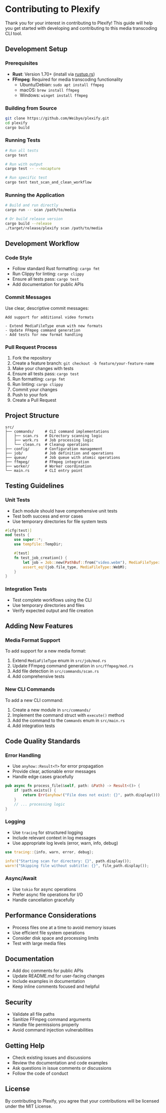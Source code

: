# Contributing to Plexify

Thank you for your interest in contributing to Plexify! This guide will help you get started with developing and contributing to this media transcoding CLI tool.

## Development Setup

### Prerequisites

- **Rust**: Version 1.70+ (install via [rustup.rs](https://rustup.rs/))
- **FFmpeg**: Required for media transcoding functionality
  - Ubuntu/Debian: `sudo apt install ffmpeg`
  - macOS: `brew install ffmpeg`
  - Windows: `winget install ffmpeg`

### Building from Source

```bash
git clone https://github.com/Weibye/plexify.git
cd plexify
cargo build
```

### Running Tests

```bash
# Run all tests
cargo test

# Run with output
cargo test -- --nocapture

# Run specific test
cargo test test_scan_and_clean_workflow
```

### Running the Application

```bash
# Build and run directly
cargo run -- scan /path/to/media

# Or build release version
cargo build --release
./target/release/plexify scan /path/to/media
```

## Development Workflow

### Code Style

- Follow standard Rust formatting: `cargo fmt`
- Run Clippy for linting: `cargo clippy`
- Ensure all tests pass: `cargo test`
- Add documentation for public APIs

### Commit Messages

Use clear, descriptive commit messages:

```
Add support for additional video formats

- Extend MediaFileType enum with new formats
- Update FFmpeg command generation
- Add tests for new format handling
```

### Pull Request Process

1. Fork the repository
2. Create a feature branch: `git checkout -b feature/your-feature-name`
3. Make your changes with tests
4. Ensure all tests pass: `cargo test`
5. Run formatting: `cargo fmt`
6. Run linting: `cargo clippy`
7. Commit your changes
8. Push to your fork
9. Create a Pull Request

## Project Structure

```
src/
├── commands/     # CLI command implementations
│   ├── scan.rs   # Directory scanning logic
│   ├── work.rs   # Job processing logic
│   └── clean.rs  # Cleanup operations
├── config/       # Configuration management
├── job/          # Job definition and operations
├── queue/        # Job queue with atomic operations
├── ffmpeg/       # FFmpeg integration
├── worker/       # Worker coordination
└── main.rs       # CLI entry point
```

## Testing Guidelines

### Unit Tests

- Each module should have comprehensive unit tests
- Test both success and error cases
- Use temporary directories for file system tests

```rust
#[cfg(test)]
mod tests {
    use super::*;
    use tempfile::TempDir;

    #[test]
    fn test_job_creation() {
        let job = Job::new(PathBuf::from("video.webm"), MediaFileType::WebM);
        assert_eq!(job.file_type, MediaFileType::WebM);
    }
}
```

### Integration Tests

- Test complete workflows using the CLI
- Use temporary directories and files
- Verify expected output and file creation

## Adding New Features

### Media Format Support

To add support for a new media format:

1. Extend `MediaFileType` enum in `src/job/mod.rs`
2. Update FFmpeg command generation in `src/ffmpeg/mod.rs`
3. Add file detection in `src/commands/scan.rs`
4. Add comprehensive tests

### New CLI Commands

To add a new CLI command:

1. Create a new module in `src/commands/`
2. Implement the command struct with `execute()` method
3. Add the command to the `Commands` enum in `src/main.rs`
4. Add integration tests

## Code Quality Standards

### Error Handling

- Use `anyhow::Result<T>` for error propagation
- Provide clear, actionable error messages
- Handle edge cases gracefully

```rust
pub async fn process_file(&self, path: &Path) -> Result<()> {
    if !path.exists() {
        return Err(anyhow!("File does not exist: {}", path.display()));
    }
    // ... processing logic
}
```

### Logging

- Use `tracing` for structured logging
- Include relevant context in log messages
- Use appropriate log levels (error, warn, info, debug)

```rust
use tracing::{info, warn, error, debug};

info!("Starting scan for directory: {}", path.display());
warn!("Skipping file without subtitle: {}", file_path.display());
```

### Async/Await

- Use `tokio` for async operations
- Prefer async file operations for I/O
- Handle cancellation gracefully

## Performance Considerations

- Process files one at a time to avoid memory issues
- Use efficient file system operations
- Consider disk space and processing limits
- Test with large media files

## Documentation

- Add doc comments for public APIs
- Update README.md for user-facing changes
- Include examples in documentation
- Keep inline comments focused and helpful

## Security

- Validate all file paths
- Sanitize FFmpeg command arguments
- Handle file permissions properly
- Avoid command injection vulnerabilities

## Getting Help

- Check existing issues and discussions
- Review the documentation and code examples
- Ask questions in issue comments or discussions
- Follow the code of conduct

## License

By contributing to Plexify, you agree that your contributions will be licensed under the MIT License.